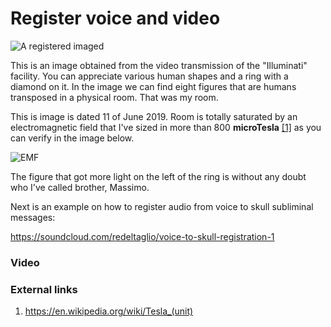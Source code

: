 # Register voice and video

![A registered imaged](../Images/62340356_10219939962231988_2088186406093455360_o.jpg)

This is an image obtained from the video transmission of the "Illuminati" facility. You can appreciate various human shapes and a ring with a diamond on it. In the image we can find eight figures that are humans transposed in a physical room. That was my room. 

This is image is dated 11 of June 2019. Room is totally saturated by an electromagnetic field that I've sized in more than 800 **microTesla** [[1]](https://en.wikipedia.org/wiki/Tesla_(unit)) as you can verify in the image below.

![EMF](../Images/emf.png)



The figure that got more light on the left of the ring is without any doubt who I've called brother, Massimo. 

Next is an example on how to register audio from voice to skull subliminal messages:

https://soundcloud.com/redeltaglio/voice-to-skull-registration-1

### Video



### External links

1. https://en.wikipedia.org/wiki/Tesla_(unit)